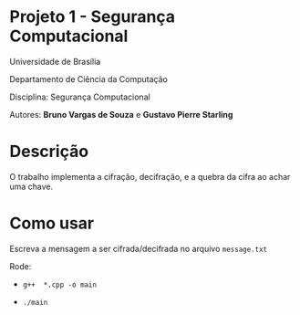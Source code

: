 # Projeto 1 - Segurança Computacional

Universidade de Brasília

Departamento de Ciência da Computação

Disciplina: Segurança Computacional

Autores: **Bruno Vargas de Souza** e **Gustavo Pierre Starling**

# Descrição

O trabalho implementa a cifração, decifração, e a quebra da cifra ao achar uma chave.

# Como usar

Escreva a mensagem a ser cifrada/decifrada no arquivo ```message.txt```

Rode: 

- ```g++  *.cpp -o main```

- ```./main```

